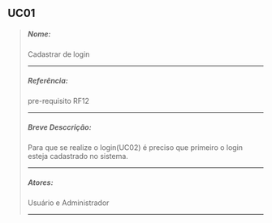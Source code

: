 ## UC01
> ##### Nome:
> 
> Cadastrar de login
> <hr>
> 
> ##### Referência:
> 
> pre-requisito RF12
> <hr>
> 
> ##### Breve Desccrição:
> 
> Para que se realize o login(UC02) é preciso que primeiro o login esteja cadastrado no sistema.
> <hr>
> 
> ##### Atores:
> 
> Usuário e Administrador
> <hr>
> 
> ##### 
> 
> 
> 
> 
> 
> 
> 
> 
> 
